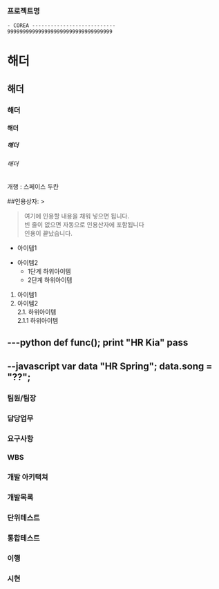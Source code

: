###	프로젝트명
    - COREA ---------------------------
    9999999999999999999999999999999999
   #   해더
   ##   해더
   ###   해더
   ####  해더
   #####   해더
   ######   해더
   
   개행 : 스페이스 두칸
 
 ##인용상자: >
 >여기에 인용할 내용을 채워 넣으면 됩니다.  
 빈 줄이 없으면 자동으로 인용산자에 포함됩니다  
 인용이 끝났습니다.  
 
 - 아이템1
 + 아이템2
   - 1단계 하위아이템
   + 2단계 하위아이템

 1. 아이템1
 2. 아이템2  
  2.1. 하위아이템  
  2.1.1 하위아이템
  
  ---python
  def func();
  print "HR Kia"
  pass
  ---
  
  --javascript
  var data "HR Spring";
  data.song = "??";
  ---
###	팀원/팀장

###	담당업무

###	요구사항

###	WBS

###	개발 아키택쳐

###	개발목록

###	단위테스트

###	통합테스트

###	이행

###	시현
